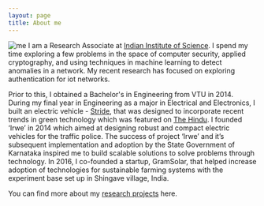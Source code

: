 ```yaml
---
layout: page
title: About me
---
```


![me](https://user-images.githubusercontent.com/25291535/38509652-28045072-3c40-11e8-8c6b-d204102ffed9.png)
I am a Research Associate at [Indian Institute of Science](http://www.iisc.ac.in/). I spend my time  exploring a few problems in the space of computer security, applied cryptography, and using techniques in machine learning to detect anomalies in a network.  My recent research has focused on exploring authentication for iot networks. 

Prior to this, I obtained a Bachelor's in Engineering from VTU in 2014. During my final year in Engineering as a major in Electrical and Electronics, I built an electric vehicle - [Stride](https://www.facebook.com/evstride/), that was designed to incorporate recent trends in green technology which was featured on [The Hindu](http://www.thehindu.com/todays-paper/tp-miscellaneous/tp-others/ep-campus/article6140253.ece). I founded  ‘Irwe’ in 2014 which aimed at designing robust and compact electric vehicles for the traffic police. The success of project ‘Irwe’ and it’s subsequent implementation and adoption by the State Government of Karnataka inspired me to build scalable solutions to solve problems through technology. In 2016, I co-founded a startup, GramSolar, that  helped increase adoption of technologies for sustainable farming systems with the experiment base set up in Shingave village, India. 

You can find more about my [research projects](https://sunithan29.github.io/hyde/projects/) here. 




